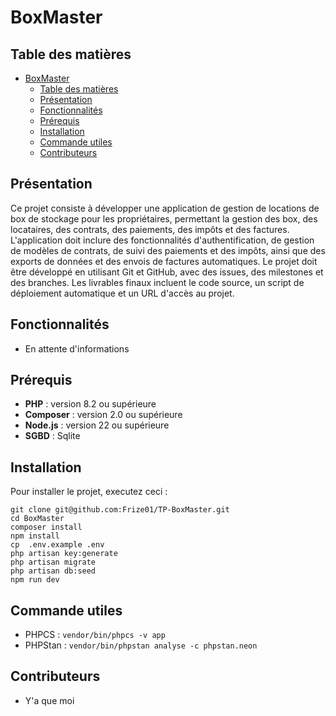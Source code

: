 # BoxMaster

## Table des matières

- [BoxMaster](#boxmaster)
  - [Table des matières](#table-des-matières)
  - [Présentation](#présentation)
  - [Fonctionnalités](#fonctionnalités)
  - [Prérequis](#prérequis)
  - [Installation](#installation)
  - [Commande utiles](#commande-utiles)
  - [Contributeurs](#contributeurs)
## Présentation

Ce projet consiste à développer une application de gestion de locations de box de stockage pour les propriétaires, permettant la gestion des box, des locataires, des contrats, des paiements, des impôts et des factures. L'application doit inclure des fonctionnalités d'authentification, de gestion de modèles de contrats, de suivi des paiements et des impôts, ainsi que des exports de données et des envois de factures automatiques. Le projet doit être développé en utilisant Git et GitHub, avec des issues, des milestones et des branches. Les livrables finaux incluent le code source, un script de déploiement automatique et un URL d'accès au projet.

## Fonctionnalités

* En attente d'informations

## Prérequis

* **PHP** : version 8.2 ou supérieure
* **Composer** : version 2.0 ou supérieure
* **Node.js** : version 22 ou supérieure
* **SGBD** : Sqlite

## Installation

Pour installer le projet, executez ceci :

```shell
git clone git@github.com:Frize01/TP-BoxMaster.git
cd BoxMaster
composer install
npm install
cp  .env.example .env
php artisan key:generate
php artisan migrate
php artisan db:seed
npm run dev
```

## Commande utiles

- PHPCS : ```vendor/bin/phpcs -v app```
- PHPStan : ```vendor/bin/phpstan analyse -c phpstan.neon```

## Contributeurs

* Y'a que moi
